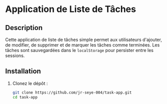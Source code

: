 # Application de Liste de Tâches

## Description
Cette application de liste de tâches simple permet aux utilisateurs d'ajouter, de modifier, de supprimer et de marquer les tâches comme terminées. Les tâches sont sauvegardées dans le `localStorage` pour persister entre les sessions.

## Installation
1. Clonez le dépôt :
   ```bash
   git clone https://github.com/jr-seye-004/task-app.git
   cd task-app
